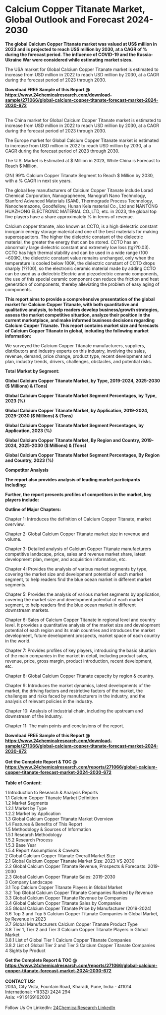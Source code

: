 <h1>Calcium Copper Titanate Market, Global Outlook and Forecast 2024-2030</h1><p><strong>The global Calcium Copper Titanate market was valued at US$ million in 2023 and is projected to reach US$ million by 2030, at a CAGR of % during the forecast period. The influence of COVID-19 and the Russia-Ukraine War were considered while estimating market sizes.</strong></p><p>
</p><p>The USA market for Global Calcium Copper Titanate market is estimated to increase from USD million in 2022 to reach USD million by 2030, at a CAGR during the forecast period of 2023 through 2030.</p><div><b>Download FREE Sample of this Report @ 
            <a href="https://www.24chemicalresearch.com/download-sample/271066/global-calcium-copper-titanate-forecast-market-2024-2030-672">
            https://www.24chemicalresearch.com/download-sample/271066/global-calcium-copper-titanate-forecast-market-2024-2030-672</a></b></div><br><p>
</p><p>The China market for Global Calcium Copper Titanate market is estimated to increase from USD million in 2022 to reach USD million by 2030, at a CAGR during the forecast period of 2023 through 2030.</p><p>
</p><p>The Europe market for Global Calcium Copper Titanate market is estimated to increase from USD million in 2022 to reach USD million by 2030, at a CAGR during the forecast period of 2023 through 2030.</p><p>
</p><p>The U.S. Market is Estimated at $ Million in 2023, While China is Forecast to Reach $ Million.</p><p>
(2N) 99% Calcium Copper Titanate Segment to Reach $ Million by 2030, with a % CAGR in next six years.</p><p>
The global key manufacturers of Calcium Copper Titanate include Lorad Chemical Corporation, Nanographenex, Nanografi Nano Technology, Stanford Advanced Materials (SAM), Thermograde Process Technology, Nanochemazone, Goodfellow, Hunan Kela material Co., Ltd and NANTONG HUAZHONG ELECTRONIC MATERIAL CO.,LTD, etc. in 2023, the global top five players have a share approximately % in terms of revenue.</p><p>
Calcium copper titanate, also known as CCTO, is a high dielectric constant inorganic energy storage material and one of the best materials for making supercapacitors. The higher the dielectric constant of the dielectric material, the greater the energy that can be stored. CCTO has an abnormally large dielectric constant and extremely low loss (tg??0.03). CCTO has high thermal stability and can be used in a wide range (100 ~600K), the dielectric constant value remains unchanged, only when the temperature is cooled below 100K, the dielectric constant of CCTO drops sharply (??100), so the electronic ceramic material made by adding CCTO can be used as a dielectric Electric and piezoelectric ceramic components, the use of this special ceramic component can reduce the friction and heat generation of components, thereby alleviating the problem of easy aging of components.</p><p>
<strong>This report aims to provide a comprehensive presentation of the global market for Calcium Copper Titanate, with both quantitative and qualitative analysis, to help readers develop business/growth strategies, assess the market competitive situation, analyze their position in the current marketplace, and make informed business decisions regarding Calcium Copper Titanate. This report contains market size and forecasts of Calcium Copper Titanate in global, including the following market information:</strong></p><p>
</p><p>
</p><p>We surveyed the Calcium Copper Titanate manufacturers, suppliers, distributors and industry experts on this industry, involving the sales, revenue, demand, price change, product type, recent development and plan, industry trends, drivers, challenges, obstacles, and potential risks.</p><p>
<strong>Total Market by Segment:</strong></p><p>
<strong>Global Calcium Copper Titanate Market, by Type, 2019-2024, 2025-2030 ($ Millions) &amp; (Tons)</strong></p><p>
<strong>Global Calcium Copper Titanate Market Segment Percentages, by Type, 2023 (%)</strong></p><p>
</p><p>
<strong>Global Calcium Copper Titanate Market, by Application, 2019-2024, 2025-2030 ($ Millions) &amp; (Tons)</strong></p><p>
<strong>Global Calcium Copper Titanate Market Segment Percentages, by Application, 2023 (%)</strong></p><p>
</p><p>
<strong>Global Calcium Copper Titanate Market, By Region and Country, 2019-2024, 2025-2030 ($ Millions) &amp; (Tons)</strong></p><p>
<strong>Global Calcium Copper Titanate Market Segment Percentages, By Region and Country, 2023 (%)</strong></p><p>
</p><p>
	</p><p>
<strong>Competitor Analysis</strong></p><p>
<strong>The report also provides analysis of leading market participants including:</strong></p><p>
</p><p>
<strong>Further, the report presents profiles of competitors in the market, key players include:</strong></p><p>
</p><p>
<strong>Outline of Major Chapters:</strong></p><p>
</p><p>Chapter 1: Introduces the definition of Calcium Copper Titanate, market overview.</p><p>
Chapter 2: Global Calcium Copper Titanate market size in revenue and volume.</p><p>
Chapter 3: Detailed analysis of Calcium Copper Titanate manufacturers competitive landscape, price, sales and revenue market share, latest development plan, merger, and acquisition information, etc.</p><p>
Chapter 4: Provides the analysis of various market segments by type, covering the market size and development potential of each market segment, to help readers find the blue ocean market in different market segments.</p><p>
Chapter 5: Provides the analysis of various market segments by application, covering the market size and development potential of each market segment, to help readers find the blue ocean market in different downstream markets.</p><p>
Chapter 6: Sales of Calcium Copper Titanate in regional level and country level. It provides a quantitative analysis of the market size and development potential of each region and its main countries and introduces the market development, future development prospects, market space of each country in the world.</p><p>
Chapter 7: Provides profiles of key players, introducing the basic situation of the main companies in the market in detail, including product sales, revenue, price, gross margin, product introduction, recent development, etc.</p><p>
Chapter 8: Global Calcium Copper Titanate capacity by region &amp; country.</p><p>
Chapter 9: Introduces the market dynamics, latest developments of the market, the driving factors and restrictive factors of the market, the challenges and risks faced by manufacturers in the industry, and the analysis of relevant policies in the industry.</p><p>
Chapter 10: Analysis of industrial chain, including the upstream and downstream of the industry.</p><p>
Chapter 11: The main points and conclusions of the report.</p><div><b>Download FREE Sample of this Report @ 
            <a href="https://www.24chemicalresearch.com/download-sample/271066/global-calcium-copper-titanate-forecast-market-2024-2030-672">
            https://www.24chemicalresearch.com/download-sample/271066/global-calcium-copper-titanate-forecast-market-2024-2030-672</a></b></div><br><div><b>Get the Complete Report & TOC @ 
            <a href="https://www.24chemicalresearch.com/reports/271066/global-calcium-copper-titanate-forecast-market-2024-2030-672">
            https://www.24chemicalresearch.com/reports/271066/global-calcium-copper-titanate-forecast-market-2024-2030-672</a></b></div><br>
            <b>Table of Content:</b><p>1 Introduction to Research & Analysis Reports<br />
    1.1 Calcium Copper Titanate Market Definition<br />
    1.2 Market Segments<br />
        1.2.1 Market by Type<br />
        1.2.2 Market by Application<br />
    1.3 Global Calcium Copper Titanate Market Overview<br />
    1.4 Features & Benefits of This Report<br />
    1.5 Methodology & Sources of Information<br />
        1.5.1 Research Methodology<br />
        1.5.2 Research Process<br />
        1.5.3 Base Year<br />
        1.5.4 Report Assumptions & Caveats<br />
2 Global Calcium Copper Titanate Overall Market Size<br />
    2.1 Global Calcium Copper Titanate Market Size: 2023 VS 2030<br />
    2.2 Global Calcium Copper Titanate Revenue, Prospects & Forecasts: 2019-2030<br />
    2.3 Global Calcium Copper Titanate Sales: 2019-2030<br />
3 Company Landscape<br />
    3.1 Top Calcium Copper Titanate Players in Global Market<br />
    3.2 Top Global Calcium Copper Titanate Companies Ranked by Revenue<br />
    3.3 Global Calcium Copper Titanate Revenue by Companies<br />
    3.4 Global Calcium Copper Titanate Sales by Companies<br />
    3.5 Global Calcium Copper Titanate Price by Manufacturer (2019-2024)<br />
    3.6 Top 3 and Top 5 Calcium Copper Titanate Companies in Global Market, by Revenue in 2023<br />
    3.7 Global Manufacturers Calcium Copper Titanate Product Type<br />
    3.8 Tier 1, Tier 2 and Tier 3 Calcium Copper Titanate Players in Global Market<br />
        3.8.1 List of Global Tier 1 Calcium Copper Titanate Companies<br />
        3.8.2 List of Global Tier 2 and Tier 3 Calcium Copper Titanate Companies<br />
4 Sights by Product</p><div><b>Get the Complete Report & TOC @ 
            <a href="https://www.24chemicalresearch.com/reports/271066/global-calcium-copper-titanate-forecast-market-2024-2030-672">
            https://www.24chemicalresearch.com/reports/271066/global-calcium-copper-titanate-forecast-market-2024-2030-672</a></b></div><br><b>CONTACT US:</b><br>
            203A, City Vista, Fountain Road, Kharadi, Pune, India - 411014<br>
            International: +1(332) 2424 294<br>
            Asia: +91 9169162030 <br><br>
            Follow Us On LinkedIn: <a href="https://www.linkedin.com/company/24chemicalresearch/">24ChemicalResearch LinkedIn</a>